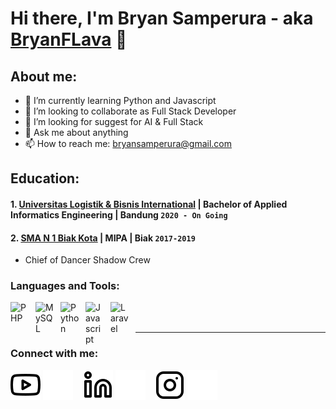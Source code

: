 # Hi there, I'm Bryan Samperura - aka [BryanFLava](https://www.youtube.com/channel/UCD6Ip1gtWc29_74Vfi2y0Lw) 👋
## About me:
- 🌱 I’m currently learning Python and Javascript
- 👯 I’m looking to collaborate as Full Stack Developer
- 🤔 I’m looking for suggest for AI & Full Stack
- 💬 Ask me about anything
- 📫 How to reach me: bryansamperura@gmail.com

## Education:

#### 1. [Universitas Logistik & Bisnis International](https://www.ulbi.ac.id/) | Bachelor of Applied Informatics Engineering | Bandung `2020 - On Going`

 #### 2. [SMA N 1 Biak Kota](https://sman1biak.sch.id/) | MIPA | Biak `2017-2019`
   - Chief of Dancer Shadow Crew


### Languages and Tools:

[<img align="left" alt="PHP" width="30px" src="https://www.php.net/images/meta-image.png" style="padding-right:10px;" />][webdev]
[<img align="left" alt="MySQL" width="30px" src="https://cdn.jsdelivr.net/gh/devicons/devicon/icons/mysql/mysql-original.svg" style="padding-right:10px;" />][webdev]
[<img align="left" alt="Python" width="30px" src="https://upload.wikimedia.org/wikipedia/commons/thumb/c/c3/Python-logo-notext.svg/110px-Python-logo-notext.svg.png?20100317150552" style="padding-right:10px;" />][webdev]
[<img align="left" alt="Javascript" width="30px" src="https://upload.wikimedia.org/wikipedia/commons/6/6a/JavaScript-logo.png" style="padding-right:10px;" />][webdev]
[<img align="left" alt="Laravel" width="30px" src="https://user-images.githubusercontent.com/1915268/67271462-31600380-f4d8-11e9-9143-18e197b26f48.png" style="padding-right:10px;" />][webdev]

<br />
<br />

---
### Connect with me:

[![website](./img/youtube-light.svg)](https://www.youtube.com/channel/UCD6Ip1gtWc29_74Vfi2y0Lw#gh-light-mode-only)
[![website](./img/youtube-dark.svg)](https://www.youtube.com/channel/UCD6Ip1gtWc29_74Vfi2y0Lw#gh-dark-mode-only)
&nbsp;&nbsp;
[![website](./img/linkedin-light.svg)](https://id.linkedin.com/in/bryan-samperura-6245a4218#gh-light-mode-only)
[![website](./img/linkedin-dark.svg)](https://id.linkedin.com/in/bryan-samperura-6245a4218#gh-dark-mode-only)
&nbsp;&nbsp;
[![website](./img/instagram-light.svg)](https://instagram.com/brynsmprr#gh-light-mode-only)
[![website](./img/instagram-dark.svg)](https://instagram.com/brynsmprr#gh-dark-mode-only)



[webdev]: https://github.com/BryanFlava/BryanFlava

